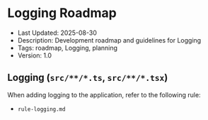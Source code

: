 # Logging Roadmap

- Last Updated: 2025-08-30
- Description: Development roadmap and guidelines for Logging
- Tags: roadmap, Logging, planning
- Version: 1.0

## Logging (`src/**/*.ts`, `src/**/*.tsx`)

When adding logging to the application, refer to the following rule:

- `rule-logging.md`
